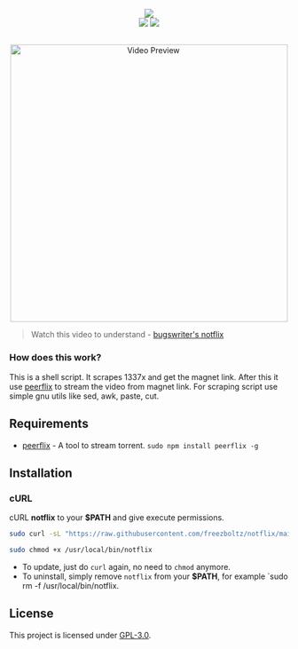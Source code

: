 <p align=center>
<img src="https://capsule-render.vercel.app/api?type=soft&fontColor=995eff&text=freezboltz/notflix&height=150&fontSize=60&desc=stream%20media%20from%20peers&descAlignY=75&descAlign=60&color=00000000&animation=twinkling">
<br>
<a href="http://makeapullrequest.com"><img src="https://img.shields.io/badge/PRs-welcome-brightgreen.svg"></a>
<img src="https://img.shields.io/badge/os-linux-brightgreen">
<br>
</p>

##
<p align="center">
<img src="./preview.gif" alt="Video Preview" width="500px">
</p>

> Watch this video to understand - [bugswriter's notflix](https://youtu.be/FbE19_omaWY)

### How does this work?

This is a shell script. It scrapes 1337x and get the magnet link.
After this it use [peerflix](https://github.com/mafintosh/peerflix) to stream the video from magnet link.
For scraping script use simple gnu utils like sed, awk, paste, cut.

## Requirements

* [peerflix](https://github.com/mafintosh/peerflix) - A tool to stream torrent. `sudo npm install peerflix -g`

## Installation

### cURL
cURL **notflix** to your **$PATH** and give execute permissions.

```sh
sudo curl -sL "https://raw.githubusercontent.com/freezboltz/notflix/main/notflix" -o /usr/local/bin/notflix
```
```sh
sudo chmod +x /usr/local/bin/notflix
```
- To update, just do `curl` again, no need to `chmod` anymore.
- To uninstall, simply remove `notflix` from your **$PATH**, for example `sudo rm -f /usr/local/bin/notflix.

## License
This project is licensed under [GPL-3.0](https://raw.githubusercontent.com/Illumina/licenses/master/gpl-3.0.txt).
